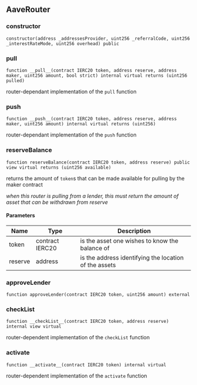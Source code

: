 ## AaveRouter

### constructor

```solidity
constructor(address _addressesProvider, uint256 _referralCode, uint256 _interestRateMode, uint256 overhead) public
```

### __pull__

```solidity
function __pull__(contract IERC20 token, address reserve, address maker, uint256 amount, bool strict) internal virtual returns (uint256 pulled)
```

router-dependant implementation of the `pull` function

### __push__

```solidity
function __push__(contract IERC20 token, address reserve, address maker, uint256 amount) internal virtual returns (uint256)
```

router-dependant implementation of the `push` function

### reserveBalance

```solidity
function reserveBalance(contract IERC20 token, address reserve) public view virtual returns (uint256 available)
```

returns the amount of `token`s that can be made available for pulling by the maker contract

_when this router is pulling from a lender, this must return the amount of asset that can be withdrawn from reserve_

#### Parameters

| Name | Type | Description |
| ---- | ---- | ----------- |
| token | contract IERC20 | is the asset one wishes to know the balance of |
| reserve | address | is the address identifying the location of the assets |

### approveLender

```solidity
function approveLender(contract IERC20 token, uint256 amount) external
```

### __checkList__

```solidity
function __checkList__(contract IERC20 token, address reserve) internal view virtual
```

router-dependent implementation of the `checkList` function

### __activate__

```solidity
function __activate__(contract IERC20 token) internal virtual
```

router-dependent implementation of the `activate` function

